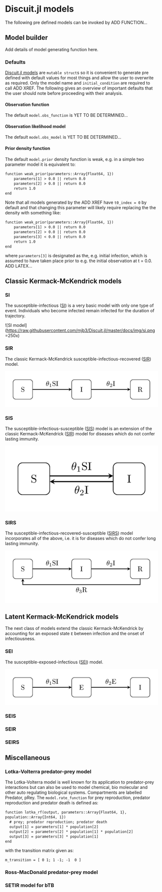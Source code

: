# Discuit.jl models

The following pre defined models can be invoked by ADD FUNCTION...

## Model builder

Add details of model generating function here.

### Defaults

[Discuit.jl models](@ref) are `mutable struct`s so it is convenient to generate pre defined with default values for most things and allow the user to overwrite as required. Only the model name and `initial_condition` are required to call ADD XREF. The following gives an overview of important defaults that the user should note before proceeding with their analysis.

#### Observation function

The default `model.obs_function` is YET TO BE DETERMINED...

#### Observation likelihood model

The default `model.obs_model` is YET TO BE DETERMINED...

#### Prior density function

The default `model.prior` density function is weak, e.g. in a simple two parameter model it is equivalent to:

    function weak_prior(parameters::Array{Float64, 1})
        parameters[1] > 0.0 || return 0.0
        parameters[2] > 0.0 || return 0.0
        return 1.0
    end

Note that all models generated by the ADD XREF have `t0_index = 0` by default and that changing this parameter will likely require replacing the the density with something like:

    function weak_prior(parameters::Array{Float64, 1})
        parameters[1] > 0.0 || return 0.0
        parameters[2] > 0.0 || return 0.0
        parameters[3] < 0.0 || return 0.0
        return 1.0
    end

where `parameters[3]` is designated as the, e.g. initial infection, which is assumed to have taken place prior to e.g. the initial observation at t = 0.0. ADD LATEX...

## Classic Kermack-McKendrick models

### SI

The susceptible-infectious ([SI](@ref)) is a very basic model with only one type of event. Individuals who become infected remain infected for the duration of trajectory.

![SI model](https://raw.githubusercontent.com/mjb3/Discuit.jl/master/docs/img/si.png =250x)

### SIR

The classic Kermack-McKendrick susceptible-infectious-recovered ([SIR](@ref)) model.

![SIR model](https://raw.githubusercontent.com/mjb3/Discuit.jl/master/docs/img/sir.png)

### SIS

The susceptible-infectious-susceptible ([SIS](@ref)) model is an extension of the classic Kermack-McKendrick ([SIR](@ref)) model for diseases which do not confer lasting immunity.

![SIS model](https://raw.githubusercontent.com/mjb3/Discuit.jl/master/docs/img/sis.png)

### SIRS

The susceptible-infectious-recovered-susceptible ([SIRS](@ref)) model incorporates all of the above, i.e. it is for diseases which do not confer long lasting immunity.

![SIRS model](https://raw.githubusercontent.com/mjb3/Discuit.jl/master/docs/img/sirs.png)

## Latent Kermack-McKendrick models

The next class of models extend the classic Kermack-McKendrick by accounting for an exposed state `E` between infection and the onset of infectiousness.

### SEI

The susceptible-exposed-infectious ([SEI](@ref)) model.

![SEI model](https://raw.githubusercontent.com/mjb3/Discuit.jl/master/docs/img/sei.png)

### SEIS

### SEIR

### SEIRS

## Miscellaneous

### Lotka-Volterra predator-prey model

The Lotka-Volterra model is well known for its application to predator-prey interactions but can also be used to model chemical, bio molecular and other auto regulating biological systems. Compartments are labelled Predator, pRey. The `model.rate_function` for prey reproduction, predator reproduction and predator death is defined as:

    function lotka_rf(output, parameters::Array{Float64, 1}, population::Array{Int64, 1})
      # prey; predator reproduction; predator death
      output[1] = parameters[1] * population[2]
      output[2] = parameters[2] * population[1] * population[2]
      output[3] = parameters[3] * population[1]
    end

with the transition matrix given as:

    m_transition = [ 0 1; 1 -1; -1  0 ]

### Ross-MacDonald predator-prey model

### SETIR model for bTB
